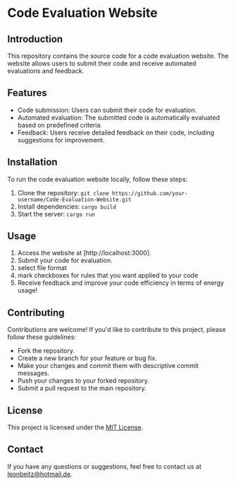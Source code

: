 # Code Evaluation Website

## Introduction
This repository contains the source code for a code evaluation website. The website allows users to submit their code and receive automated evaluations and feedback.

## Features
- Code submission: Users can submit their code for evaluation.
- Automated evaluation: The submitted code is automatically evaluated based on predefined criteria.
- Feedback: Users receive detailed feedback on their code, including suggestions for improvement.

## Installation
To run the code evaluation website locally, follow these steps:

1. Clone the repository: `git clone https://github.com/your-username/Code-Evaluation-Website.git`
2. Install dependencies: `cargo build`
3. Start the server: `cargo run`

## Usage
1. Access the website at [http://localhost:3000].
2. Submit your code for evaluation.
3. select file format
4. mark checkboxes for rules that you want applied to your code
5. Receive feedback and improve your code efficiency in terms of energy usage!

## Contributing
Contributions are welcome! If you'd like to contribute to this project, please follow these guidelines:
- Fork the repository.
- Create a new branch for your feature or bug fix.
- Make your changes and commit them with descriptive commit messages.
- Push your changes to your forked repository.
- Submit a pull request to the main repository.

## License
This project is licensed under the [MIT License](LICENSE).

## Contact
If you have any questions or suggestions, feel free to contact us at leonbeitz@hotmail.de.

